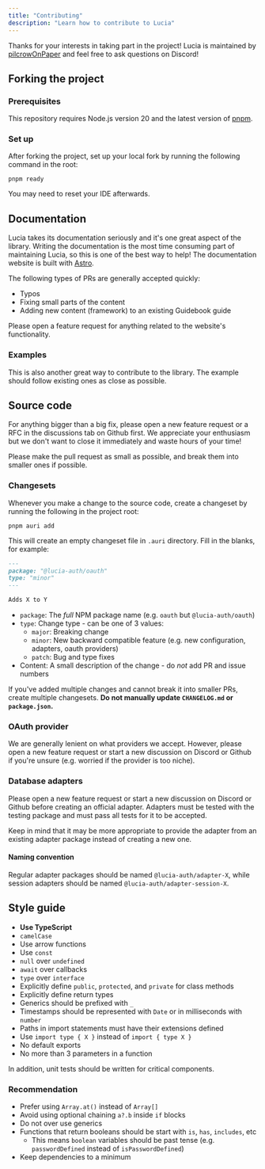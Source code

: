 ```yaml
---
title: "Contributing"
description: "Learn how to contribute to Lucia"
---
```


Thanks for your interests in taking part in the project! Lucia is maintained by [pilcrowOnPaper](https://github.com/pilcrowOnPaper) and feel free to ask questions on Discord!

## Forking the project

### Prerequisites

This repository requires Node.js version 20 and the latest version of [pnpm](https://pnpm.io).

### Set up

After forking the project, set up your local fork by running the following command in the root:

```
pnpm ready
```

You may need to reset your IDE afterwards.

## Documentation

Lucia takes its documentation seriously and it's one great aspect of the library. Writing the documentation is the most time consuming part of maintaining Lucia, so this is one of the best way to help! The documentation website is built with [Astro](https://astro.build).

The following types of PRs are generally accepted quickly:

- Typos
- Fixing small parts of the content
- Adding new content (framework) to an existing Guidebook guide

Please open a feature request for anything related to the website's functionality.

### Examples

This is also another great way to contribute to the library. The example should follow existing ones as close as possible.

## Source code

For anything bigger than a big fix, please open a new feature request or a RFC in the discussions tab on Github first. We appreciate your enthusiasm but we don't want to close it immediately and waste hours of your time!

Please make the pull request as small as possible, and break them into smaller ones if possible.

### Changesets

Whenever you make a change to the source code, create a changeset by running the following in the project root:

```
pnpm auri add
```

This will create an empty changeset file in `.auri` directory. Fill in the blanks, for example:

```md
---
package: "@lucia-auth/oauth"
type: "minor"
---

Adds X to Y
```

- `package`: The _full_ NPM package name (e.g. `oauth` but `@lucia-auth/oauth`)
- `type`: Change type - can be one of 3 values:
  - `major`: Breaking change
  - `minor`: New backward compatible feature (e.g. new configuration, adapters, oauth providers)
  - `patch`: Bug and type fixes
- Content: A small description of the change - do _not_ add PR and issue numbers

If you've added multiple changes and cannot break it into smaller PRs, create multiple changesets. **Do not manually update `CHANGELOG.md` or `package.json`.**

### OAuth provider

We are generally lenient on what providers we accept. However, please open a new feature request or start a new discussion on Discord or Github if you're unsure (e.g. worried if the provider is too niche).

### Database adapters

Please open a new feature request or start a new discussion on Discord or Github before creating an official adapter. Adapters must be tested with the testing package and must pass all tests for it to be accepted.

Keep in mind that it may be more appropriate to provide the adapter from an existing adapter package instead of creating a new one.

#### Naming convention

Regular adapter packages should be named `@lucia-auth/adapter-X`, while session adapters should be named `@lucia-auth/adapter-session-X`.

## Style guide

- **Use TypeScript**
- `camelCase`
- Use arrow functions
- Use `const`
- `null` over `undefined`
- `await` over callbacks
- `type` over `interface`
- Explicitly define `public`, `protected`, and `private` for class methods
- Explicitly define return types
- Generics should be prefixed with `_`
- Timestamps should be represented with `Date` or in milliseconds with `number`
- Paths in import statements must have their extensions defined
- Use `import type { X }` instead of `import { type X }`
- No default exports
- No more than 3 parameters in a function

In addition, unit tests should be written for critical components.

### Recommendation

- Prefer using `Array.at()` instead of `Array[]`
- Avoid using optional chaining `a?.b` inside `if` blocks
- Do not over use generics
- Functions that return booleans should be start with `is`, `has`, `includes`, etc
  - This means `boolean` variables should be past tense (e.g. `passwordDefined` instead of `isPasswordDefined`)
- Keep dependencies to a minimum
